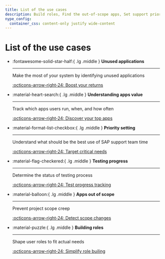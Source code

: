```yaml
---
title: List of the use cases
description: Build roles, Find the out-of-scope apps, Set support priorities
nype_config:
  container_css: content-only justify wide-content
---
```


# List of the use cases

<div class="grid cards" markdown>

-   :fontawesome-solid-star-half:{ .lg .middle } __Unused applications__

    ---
    Make the most of your system by identifying unused applications

    [:octicons-arrow-right-24: Boost your returns](https://fioritracker.org/usecases/learning-about-unused)


-   :material-heart-search:{ .lg .middle } __Understanding apps value__

    ---
    Track which apps users run, when, and how often

    [:octicons-arrow-right-24: Discover your top apps](https://fioritracker.org/usecases/understand-apps-value)


-   :material-format-list-checkbox:{ .lg .middle } __Priority setting__

    ---
    Understand what should be the best use of SAP support team time

    [:octicons-arrow-right-24: Target critical needs](https://fioritracker.org/usecases/priority-setting)


-   :material-flag-checkered:{ .lg .middle } __Testing progress__

    ---
    Determine the status of testing process

    [:octicons-arrow-right-24: Test progress tracking](https://fioritracker.org/usecases/testing)


-   :material-balloon:{ .lg .middle } __Apps out of scope__

    ---
    Prevent project scope creep

    [:octicons-arrow-right-24: Detect scope changes](https://fioritracker.org/usecases/out-of-scope-apps)


-   :material-puzzle:{ .lg .middle } __Building roles__

    ---
    Shape user roles to fit actual needs

    [:octicons-arrow-right-24: Simplify role builing](https://fioritracker.org/usecases/building-roles)

</div>